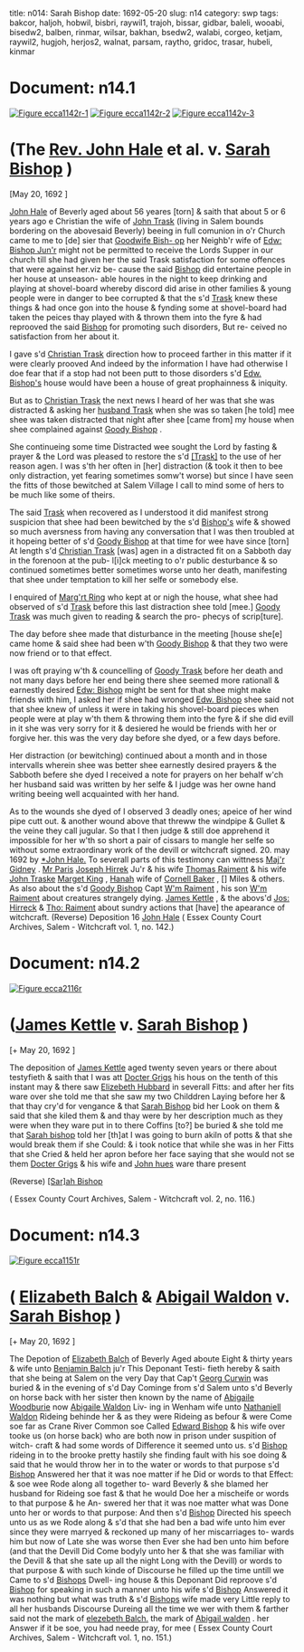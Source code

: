 title: n014: Sarah Bishop
date: 1692-05-20
slug: n14
category: swp
tags: bakcor, haljoh, hobwil, bisbri, raywil1, trajoh, bissar, gidbar, baleli, wooabi, bisedw2, balben, rinmar, wilsar, bakhan, bsedw2, walabi, corgeo, ketjam, raywil2, hugjoh, herjos2, walnat, parsam, raytho, gridoc, trasar, hubeli, kinmar




# Document: n14.1

<a href="archives/ecca/large/ecca1142r-1.jpg" class="jqueryLightbox">![Figure ecca1142r-1](archives/ecca/thumb/ecca1142r-1.jpg)</a>
<a href="archives/ecca/large/ecca1142r-2.jpg" class="jqueryLightbox">![Figure ecca1142r-2](archives/ecca/thumb/ecca1142r-2.jpg)</a>
<a href="archives/ecca/large/ecca1142v-3.jpg" class="jqueryLightbox">![Figure ecca1142v-3](archives/ecca/thumb/ecca1142v-3.jpg)</a>

# (The [Rev. John Hale](/tag/haljoh.html) et al. v. [Sarah Bishop](/tag/bissar.html) )

[May 20, 1692 ]

[John Hale](/tag/haljoh.html) of Beverly aged about 56 yeares [torn] & saith that  about 5 or 6 years ago e Christian the wife of [John Trask](/tag/trajoh.html) (living in  Salem bounds bordering on the abovesaid Beverly) beeing in full  comunion in o'r Church came to me to [de] sier that [Goodwife Bish- op](/tag/bisbri.html) her Neighb'r wife of [Edw: Bishop Jun'r](/tag/bisedw2.html) might not be permitted  to receive the Lords Supper in our church till she had given her the  said Trask satisfaction for some offences that were against her.viz be-  cause the said [Bishop](/tag/bisbri.html) did entertaine people in her house at unseason-  able houres in the night to keep drinking and playing at shovel-board  whereby discord did arise in other families & young people were in  danger to bee corrupted & that the s'd [Trask](/tag/trasar.html) knew these things  & had once gon into the house & fynding some at shovel-board had  taken the peices thay played with & thrown them into the fyre  & had reprooved the said [Bishop](/tag/bisbri.html) for promoting such disorders, But re-  ceived no satisfaction from her about it.

I gave s'd [Christian Trask](/tag/trasar.html) direction how to proceed farther in  this matter if it were clearly prooved And indeed by the information  I have had otherwise I doe fear that if a stop had not been putt to  those disorders s'd [Edw. Bishop's](/tag/bisbri.html) house would have been a house of  great prophainness & iniquity.

But as to [Christian Trask](/tag/trasar.html) the next news I heard of her was that  she was distracted & asking her [husband Trask](/tag/trajoh.html) when she was so taken  [he told] mee shee was taken distracted that night after shee [came  from] my house when shee complained against [Goody Bishop](/tag/bisbri.html) .

She continueing some time Distracted wee sought the Lord by  fasting & prayer & the Lord was pleased to restore the s'd [[Trask]](/tag/trasar.html)  to the use of her reason agen. I was s'th her often in [her] distraction  (& took it then to bee only distraction, yet fearing sometimes  somw't worse) but since I have seen the fitts of those bewitched at  Salem Village I call to mind some of hers to be much like some of  theirs.

The said [Trask](/tag/trasar.html) when recovered as I understood it did manifest  strong suspicion that shee had been bewitched by the s'd [Bishop's](/tag/bisedw2.html)  wife & showed so much aversness from having any conversation that  I was then troubled at it hopeing better of s'd [Goody Bishop](/tag/bisbri.html) at that  time for wee have since [torn] At length s'd [Christian Trask](/tag/trasar.html) [was]  agen in a distracted fit on a Sabboth day in the forenoon at the pub-  l[i]ck meeting to o'r public desturbance & so continued sometimes  better sometimes worse unto her death, manifesting that shee under  temptation to kill her selfe or somebody else.

I enquired of [Marg'rt Ring](/tag/rinmar.html) who kept at or nigh the house, what  shee had observed of s'd [Trask](/tag/trasar.html) before this last distraction shee told  [mee.] [Goody Trask](/tag/trasar.html) was much given to reading & search the pro-  phecys of scrip[ture].

The day before shee made that disturbance in the meeting [house  she[e] came home & said shee had been w'th [Goody Bishop](/tag/bisbri.html) & that  they two were now friend or to that effect.

I was oft praying w'th & councelling of [Goody Trask](/tag/trasar.html) before her  death and not many days before her end being there shee seemed  more rationall & earnestly desired [Edw: Bishop](/tag/bisedw2.html) might be sent for  that shee might make friends with him, I asked her if shee had  wronged [Edw. Bishop](/tag/bisedw2.html) shee said not that shee knew of unless it were  in taking his shovel-board pieces when people were at play w'th them  & throwing them into the fyre & if she did evill in it she was very  sorry for it & desiered he would be friends with her or forgive her.  this was the very day before she dyed, or a few days before.

Her distraction (or bewitching) continued about a month and in  those intervalls wherein shee was better shee earnestly desired prayers  & the Sabboth befere she dyed I received a note for prayers on her  behalf w'ch her husband said was written by her selfe & I judge was  her owne hand writing beeing well acquainted with her hand.

As to the wounds she dyed of I observed 3 deadly ones; apeice  of her wind pipe cutt out. & another wound above that threww the   windpipe & Gullet & the veine they call jugular. So that I then judge  & still doe apprehend it impossible for her w'th so short a pair of  cissars to mangle her selfe so without some extraordinary work of  the devill or witchcraft
signed. 20. may 1692  by [*John Hale.](/tag/haljoh.html) To severall parts of this testimony can wittness [Maj'r Gidney](/tag/gidbar.html) .  [Mr Paris](/tag/parsam.html) [Joseph Hirrek](/tag/herjos2.html) Ju'r & his wife [Thomas Raiment](/tag/raytho.html) & his wife  [John Traske](/tag/trajoh.html) [Marget King](/tag/kinmar.html) , [Hanah](/tag/bakhan.html) wife of [Cornell Baker](/tag/bakcor.html) , []  Miles & others. As also about the s'd [Goody Bishop](/tag/bisedw2.html) Capt [W'm Raiment](/tag/raywil1.html) , his son  [W'm Raiment](/tag/raywil2.html) about creatures strangely dying. [James Kettle](/tag/ketjam.html) , & the  abovs'd [Jos: Hirreck](/tag/herjos2.html) & [Tho: Raiment](/tag/raytho.html) about sundry actions that  [have] the apearance of witchcraft. (Reverse) Deposition 16 [John Hale](/tag/haljoh.html) ( Essex County Court Archives, Salem - Witchcraft vol. 1, no. 142.)

# Document: n14.2

<a href="archives/ecca/large/ecca2116r.jpg" class="jqueryLightbox">![Figure ecca2116r](archives/ecca/thumb/ecca2116r.jpg)</a>

# ([James Kettle](/tag/ketjam.html) v. [Sarah Bishop](/tag/bissar.html) )

[+ May 20, 1692 ]

The deposition of [James Kettle](/tag/ketjam.html) aged twenty seven years or there  about testyfieth & saith that I was att [Docter Grigs](/tag/gridoc.html) his hous on the  tenth of this instant may & there saw [Elizebeth Hubbard](/tag/hubeli.html) in severall  Fitts: and after her fits ware over she told me that she saw my two  Childdren Laying before her & that thay cry'd for vengance & that  [Sarah Bishop](/tag/bissar.html) bid her Look on them & said that she kiled them  & and thay were by her description much as they were when they  ware put in to there Coffins [to?] be buried & she told me that [Sarah bishop](/tag/bissar.html) told her [th]at I was going to burn akiln of potts & that she  would break them if she Could: & i took notice that while she was in  her Fitts that she Cried & held her apron before her face saying that  she would not se them [Docter Grigs](/tag/gridoc.html) & his wife and [John hues](/tag/hugjoh.html) ware  thare present

(Reverse) [[Sar]ah Bishop](/tag/bissar.html)

( Essex County Court Archives, Salem - Witchcraft vol. 2, no. 116.)


# Document: n14.3

<a href="archives/ecca/large/ecca1151r.jpg" class="jqueryLightbox">![Figure ecca1151r](archives/ecca/thumb/ecca1151r.jpg)</a>

# ( [Elizabeth Balch](/tag/baleli.html) & [Abigail Waldon](/tag/walabi.html) v. [Sarah Bishop](/tag/bissar.html) )

[+ May 20, 1692 ]

The Depotion of [Elizabeth Balch](/tag/baleli.html) of Beverly Aged aboute Eight  & thirty years & wife unto [Benjamin Balch](/tag/balben.html) ju'r This Deponant Testi-  fieth hereby & saith that she being at Salem on the very Day that  Cap't [Georg Curwin](/tag/corgeo.html) was buried & in the evening of s'd Day Cominge  from s'd Salem unto s'd Beverly on horse back with her sister then  known by the name of [Abigaile Woodburie](/tag/wooabi.html) now [Abigaile Waldon](/tag/walabi.html) Liv-  ing in Wenham wife unto [Nathaniell Waldon](/tag/walnat.html) Rideing behinde her  & as they were Rideing as befour & were Come soe far as Crane River   Common soe Called [Edward Bishop](/tag/bisedw2.html) & his wife over tooke us (on  horse back) who are both now in prison under suspition of witch-  craft & had some words of Difference it seemed unto us. s'd [Bishop](/tag/bisedw2.html)  rideing in to the brooke pretty hastily she finding fault with his soe  doing & said that he would throw her in to the water or words to  that purpose s'd [Bishop](/tag/bisedw2.html) Answered her that it was noe matter if he  Did or words to that Effect: & soe wee Rode along all together to-  ward Beverly & she blamed her husband for Rideing soe fast & that  he would Doe her a mischeife or words to that purpose & he An-  swered her that it was noe matter what was Done unto her or words  to that purpose: And then s'd [Bishop](/tag/bsedw2.html) Directed his speech unto us  as we Rode along & s'd that she had ben a bad wife unto him ever  since they were marryed & reckoned up many of her miscarriages to-  wards him but now of Late she was worse then Ever she had ben  unto him before (and that the Devill Did Come bodyly unto her  & that she was familiar with the Devill & that she sate up all the night  Long with the Devill) or words to that purpose & with such kinde of  Discourse he filled up the time untill we Came to s'd [Bishops](/tag/bisedw2.html) Dwell-  ing house & this Deponant Did reproove s'd [Bishop](/tag/bisedw2.html) for speaking in  such a manner unto his wife s'd [Bishop](/tag/bisedw2.html) Answered it was nothing but  what was truth & s'd [Bishops](/tag/bisedw2.html) wife made very Little reply to all her  husbands Discourse Dureing all the time we wer with them & farther  said not
the mark of  [elezebeth Balch.](/tag/baleli.html)  the mark  of [Abigail walden](/tag/walabi.html) . her Answer  if it be soe, you had neede pray, for mee  ( Essex County Court Archives, Salem - Witchcraft vol. 1, no. 151.)